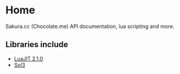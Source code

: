# Home

Sakura.cc (Chocolate.me) API documentation, lua scripting and more.

## Libraries include

- [LuaJIT 2.1.0](https://github.com/LuaJIT/LuaJIT)
- [Sol3](https://github.com/ThePhD/sol2)
